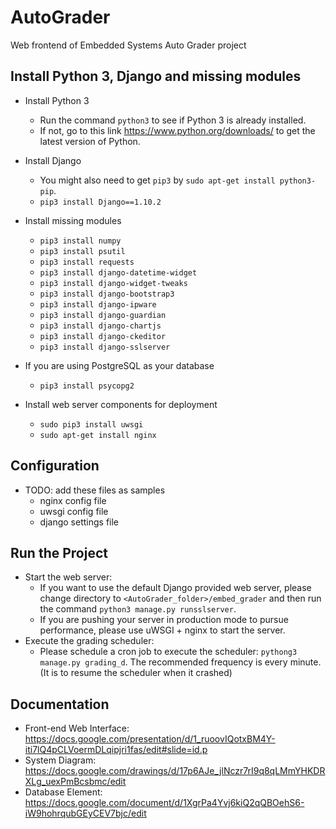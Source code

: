 # AutoGrader

Web frontend of Embedded Systems Auto Grader project

## Install Python 3, Django and missing modules
- Install Python 3
  - Run the command ```python3``` to see if Python 3 is already installed. 
  - If not, go to this link https://www.python.org/downloads/ to get the latest version of Python.

- Install Django
  - You might also need to get ```pip3``` by ```sudo apt-get install python3-pip```.
  - ```pip3 install Django==1.10.2```

- Install missing modules
  - ```pip3 install numpy```
  - ```pip3 install psutil```
  - ```pip3 install requests```
  - ```pip3 install django-datetime-widget```
  - ```pip3 install django-widget-tweaks```
  - ```pip3 install django-bootstrap3```
  - ```pip3 install django-ipware```
  - ```pip3 install django-guardian```
  - ```pip3 install django-chartjs```
  - ```pip3 install django-ckeditor```
  - ```pip3 install django-sslserver```


- If you are using PostgreSQL as your database
  - ```pip3 install psycopg2```

- Install web server components for deployment
  - ```sudo pip3 install uwsgi```
  - ```sudo apt-get install nginx```

## Configuration
- TODO: add these files as samples
  - nginx config file
  - uwsgi config file
  - django settings file

## Run the Project
- Start the web server:
  - If you want to use the default Django provided web server, please change directory to ```<AutoGrader_folder>/embed_grader``` and then run the command ```python3 manage.py runsslserver```.
  - If you are pushing your server in production mode to pursue performance, please use uWSGI + nginx to start the server.
- Execute the grading scheduler:
  - Please schedule a cron job to execute the scheduler: ```pythong3 manage.py grading_d```. The recommended frequency is every minute. (It is to resume the scheduler when it crashed)
 
## Documentation
 - Front-end Web Interface:
    https://docs.google.com/presentation/d/1_ruoovIQotxBM4Y-iti7lQ4pCLVoermDLqipjri1fas/edit#slide=id.p
 - System Diagram:
    https://docs.google.com/drawings/d/17p6AJe_jlNczr7rI9q8qLMmYHKDRXLg_uexPmBcsbmc/edit
 - Database Element:
    https://docs.google.com/document/d/1XgrPa4Yvj6kiQ2qQBOehS6-iW9hohrqubGEyCEV7bjc/edit
